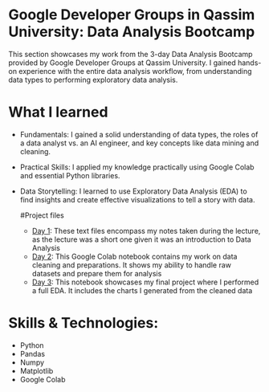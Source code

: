 # Google Developer Groups in Qassim University: Data Analysis Bootcamp

This section showcases my work from the 3-day Data Analysis Bootcamp provided by Google Developer Groups at Qassim University. 
I gained hands-on experience with the entire data analysis workflow, from understanding data types to performing exploratory data analysis.

# What I learned
- Fundamentals: I gained a solid understanding of data types, the roles of a data analyst vs. an AI engineer, and key concepts like data mining and cleaning.
- Practical Skills: I applied my knowledge practically using Google Colab and essential Python libraries.
- Data Storytelling: I learned to use Exploratory Data Analysis (EDA) to find insights and create effective visualizations to tell a story with data.

  #Project files
  - [Day 1](Day_1/): These text files encompass my notes taken during the lecture, as the lecture was a short one given it was an introduction to Data Analysis
  - [Day 2](Day_2/): This Google Colab notebook contains my work on data cleaning and preparations. It shows my ability to handle raw datasets and prepare them for analysis
  - [Day 3](Day_3/): This notebook showcases my final project where I performed a full EDA. It includes the charts I generated from the cleaned data
 

# Skills & Technologies:
- Python
- Pandas
- Numpy
- Matplotlib
- Google Colab
